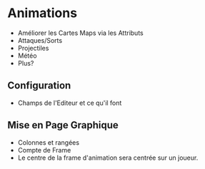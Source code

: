 # Animations
* Améliorer les Cartes Maps via les Attributs
* Attaques/Sorts
* Projectiles
* Météo
* Plus?


## Configuration
* Champs de l'Editeur et ce qu'il font


## Mise en Page Graphique
* Colonnes et rangées
* Compte de Frame
* Le centre de la frame d'animation sera centrée sur un joueur.

